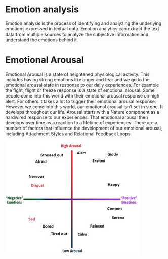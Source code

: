# Emotion analysis
Emotion analysis is the process of identifying and analyzing the underlying emotions expressed in textual data. Emotion analytics can extract the text data from multiple sources to analyze the subjective information and understand the emotions behind it.


# Emotional Arousal
Emotional Arousal is a state of heightened physiological activity.  This includes having strong emotions like anger and fear and we go to the emotional arousal state in response to our daily experiences.  For example the fight, flight or freeze response is a state of emotional arousal.
Some people come into this world with their emotional arousal response on high alert.  For others it takes a lot to trigger their emotional arousal response.  However we come into this world, our emotional arousal isn’t set in stone.  It develops throughout our life.  Arousal starts with a Nature component as a hardwired response to our experiences.  That emotional arousal then develops over time as a reaction to a lifetime of experiences.
There are a number of factors that influence the development of our emotional arousal, including Attachment Styles and Relational Feedback Loops

<img src="/ReadmeResources/arousalGraph.png" width="425px" height="360px">
